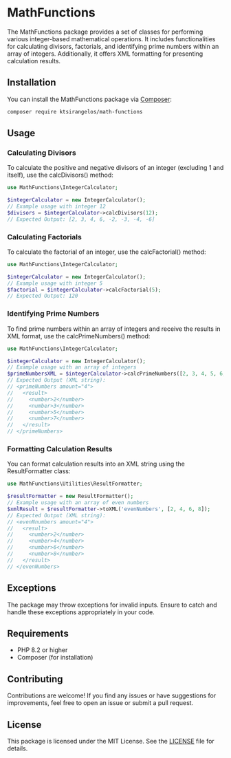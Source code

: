 # MathFunctions

The MathFunctions package provides a set of classes for performing various integer-based mathematical operations. It includes functionalities for calculating divisors, factorials, and identifying prime numbers within an array of integers. Additionally, it offers XML formatting for presenting calculation results.

## Installation

You can install the MathFunctions package via [Composer](https://getcomposer.org/):

```bash
composer require ktsirangelos/math-functions
```

## Usage

### Calculating Divisors

To calculate the positive and negative divisors of an integer (excluding 1 and itself), use the calcDivisors() method:

```php
use MathFunctions\IntegerCalculator;

$integerCalculator = new IntegerCalculator();
// Example usage with integer 12
$divisors = $integerCalculator->calcDivisors(12);
// Expected Output: [2, 3, 4, 6, -2, -3, -4, -6]
```

### Calculating Factorials

To calculate the factorial of an integer, use the calcFactorial() method:

```php
use MathFunctions\IntegerCalculator;

$integerCalculator = new IntegerCalculator();
// Example usage with integer 5
$factorial = $integerCalculator->calcFactorial(5);
// Expected Output: 120
```

### Identifying Prime Numbers

To find prime numbers within an array of integers and receive the results in XML format, use the calcPrimeNumbers() method:

```php
use MathFunctions\IntegerCalculator;

$integerCalculator = new IntegerCalculator();
// Example usage with an array of integers
$primeNumbersXML = $integerCalculator->calcPrimeNumbers([2, 3, 4, 5, 6, 7]);
// Expected Output (XML string):
// <primeNumbers amount="4">
//   <result>
//     <number>2</number>
//     <number>3</number>
//     <number>5</number>
//     <number>7</number>
//   </result>
// </primeNumbers>
```

### Formatting Calculation Results

You can format calculation results into an XML string using the ResultFormatter class:

```php
use MathFunctions\Utilities\ResultFormatter;

$resultFormatter = new ResultFormatter();
// Example usage with an array of even numbers
$xmlResult = $resultFormatter->toXML('evenNumbers', [2, 4, 6, 8]);
// Expected Output (XML string):
// <evenNnumbers amount="4">
//   <result>
//     <number>2</number>
//     <number>4</number>
//     <number>6</number>
//     <number>8</number>
//   </result>
// </evenNumbers>
```

## Exceptions

The package may throw exceptions for invalid inputs. Ensure to catch and handle these exceptions appropriately in your code.

## Requirements

- PHP 8.2 or higher
- Composer (for installation)

## Contributing

Contributions are welcome! If you find any issues or have suggestions for improvements, feel free to open an issue or submit a pull request.

## License

This package is licensed under the MIT License. See the [LICENSE](./LICENSE) file for details.
